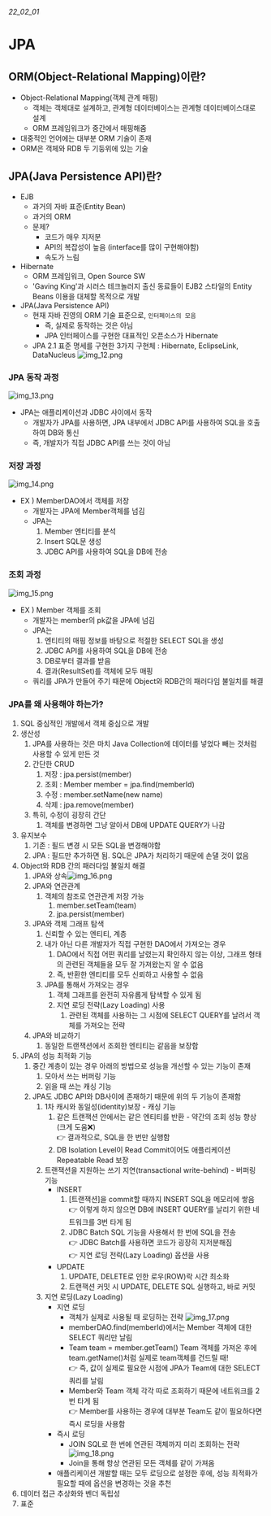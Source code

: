 *22_02_01*
# JPA
## ORM(Object-Relational Mapping)이란?
- Object-Relational Mapping(객체 관계 매핑)
  - 객체는 객체대로 설계하고, 관계형 데이터베이스는 관계형 데이터베이스대로 설계
  - ORM 프레임워크가 중간에서 매핑해줌
- 대중적인 언어에는 대부분 ORM 기술이 존재
- ORM은 객체와 RDB 두 기둥위에 있는 기술

## JPA(Java Persistence API)란?
- EJB
  - 과거의 자바 표준(Entity Bean)
  - 과거의 ORM
  - 문제?
    - 코드가 매우 지저분
    - API의 복잡성이 높음 (interface를 많이 구현해야함)
    - 속도가 느림
- Hibernate
  - ORM 프레임워크, Open Source SW
  - 'Gaving King'과 시러스 테크놀러지 출신 동료들이 EJB2 스타일의 Entity Beans 이용을 대체할 목적으로 개발
- JPA(Java Persistence API)
  - 현재 자바 진영의 ORM 기술 표준으로, `인터페이스의 모음`
    - 즉, 실제로 동작하는 것은 아님
    - JPA 인터페이스를 구현한 대표적인 오픈소스가 Hibernate
  - JPA 2.1 표준 명세를 구현한 3가지 구현체 : Hibernate, EclipseLink, DataNucleus
  ![img_12.png](img_12.png)

### JPA 동작 과정
![img_13.png](img_13.png)
- JPA는 애플리케이션과 JDBC 사이에서 동작
  - 개발자가 JPA를 사용하면, JPA 내부에서 JDBC API를 사용하여 SQL을 호출하여 DB와 통신
  - 즉, 개발자가 직접 JDBC API를 쓰는 것이 아님

### 저장 과정
![img_14.png](img_14.png)
- EX ) MemberDAO에서 객체를 저장
  - 개발자는 JPA에 Member객체를 넘김
  - JPA는
    1. Member 엔티티를 분석
    2. Insert SQL문 생성
    3. JDBC API를 사용하여 SQL을 DB에 전송

### 조회 과정
![img_15.png](img_15.png)
- EX ) Member 객체를 조회
  - 개발자는 member의 pk값을 JPA에 넘김
  - JPA는
    1) 엔티티의 매핑 정보를 바탕으로 적절한 SELECT SQL을 생성
    2) JDBC API를 사용하여 SQL을 DB에 전송
    3) DB로부터 결과를 받음
    4) 결과(ResultSet)를 객체에 모두 매핑
  - 쿼리를 JPA가 만들어 주기 때문에 Object와 RDB간의 패러다임 불일치를 해결

### JPA를 왜 사용해야 하는가?
1. SQL 중심적인 개발에서 객체 중심으로 개발
2. 생산성
   1. JPA를 사용하는 것은 마치 Java Collection에 데이터를 넣었다 빼는 것처럼 사용할 수 있게 만든 것
   2. 간단한 CRUD
      1. 저장 : jpa.persist(member)
      2. 조회 : Member member = jpa.find(memberId)
      3. 수정 : member.setName(new name)
      4. 삭제 : jpa.remove(member)
   3. 특히, 수정이 굉장히 간단
      1. 객체를 변경하면 그냥 알아서 DB에 UPDATE QUERY가 나감
3. 유지보수
   1. 기존 : 필드 변경 시 모든 SQL을 변경해야함
   2. JPA : 필드만 추가하면 됨. SQL은 JPA가 처리하기 때문에 손댈 것이 없음
4. Object와 RDB 간의 패러다임 불일치 해결
   1. JPA와 상속![img_16.png](img_16.png)
   2. JPA와 연관관계
      1. 객체의 참조로 연관관계 저장 가능
         1. member.setTeam(team)
         2. jpa.persist(member)
   3. JPA와 객체 그래프 탐색
      1. 신뢰할 수 있는 엔티티, 계층
      2. 내가 아닌 다른 개발자가 직접 구현한 DAO에서 가져오는 경우
         1. DAO에서 직접 어떤 쿼리를 날렸는지 확인하지 않는 이상, 그래프 형태의 관련된 객체들을 모두 잘 가져왔는지 알 수 없음
         2. 즉, 반환한 엔티티를 모두 신뢰하고 사용할 수 없음
      3. JPA를 통해서 가져오는 경우
         1. 객체 그래프를 완전히 자유롭게 탐색할 수 있게 됨
         2. 지연 로딩 전략(Lazy Loading) 사용
            1. 관련된 객체를 사용하는 그 시점에 SELECT QUERY를 날려서 객체를 가져오는 전략
   4. JPA와 비교하기
      1. 동일한 트랜잭션에서 조회한 엔티티는 같음을 보장함
5. JPA의 성능 최적화 기능
   1. 중간 계층이 있는 경우 아래의 방법으로 성능을 개선할 수 있는 기능이 존재
      1. 모아서 쓰는 버퍼링 기능
      2. 읽을 때 쓰는 캐싱 기능
   2. JPA도 JDBC API와 DB사이에 존재하기 때문에 위의 두 기능이 존재함
      1. 1차 캐시와 동일성(identity)보장 - 캐싱 기능
         1. 같은 트랜잭션 안에서는 같은 엔티티를 반환 - 약간의 조회 성능 향상(크게 도움❌)  
         👉 결과적으로, SQL을 한 번만 실행함
         2. DB Isolation Level이 Read Commit이어도 애플리케이션 Repeatable Read 보장
      2. 트랜잭션을 지원하는 쓰기 지연(transactional write-behind) - 버퍼링 기능  
         - INSERT
           1) [트랜잭션]을 commit할 때까지 INSERT SQL을 메모리에 쌓음  
            👉 이렇게 하지 않으면 DB에 INSERT QUERY를 날리기 위한 네트워크를 3번 타게 됨
           2) JDBC Batch SQL 기능을 사용해서 한 번에 SQL을 전송  
           👉 JDBC Batch를 사용하면 코드가 굉장히 지저분해짐  
           👉 지연 로딩 전략(Lazy Loading) 옵션을 사용  
         - UPDATE
           1) UPDATE, DELETE로 인한 로우(ROW)락 시간 최소화
           2) 트랜잭션 커밋 시 UPDATE, DELETE SQL 실행하고, 바로 커밋
      3. 지연 로딩(Lazy Loading)
         - 지연 로딩
           - 객체가 실제로 사용될 때 로딩하는 전략
            ![img_17.png](img_17.png)
           - memberDAO.find(memberId)에서는 Member 객체에 대한 SELECT 쿼리만 날림
           - Team team = member.getTeam()  Team 객체를 가져온 후에 team.getName()처럼 실제로 team객체를 건드릴 때!  
             👉 즉, 값이 실제로 필요한 시점에 JPA가 Team에 대한 SELECT 쿼리를 날림
           - Member와 Team 객체 각각 따로 조회하기 때문에 네트워크를 2번 타게 됨  
             👉 Member를 사용하는 경우에 대부분 Team도 같이 필요하다면 즉시 로딩을 사용함
         - 즉시 로딩
           - JOIN SQL로 한 번에 연관된 객체까지 미리 조회하는 전략
           ![img_18.png](img_18.png)
           - Join을 통해 항상 연관된 모든 객체를 같이 가져옴
         - 애플리케이션 개발할 때는 모두 로딩으로 설정한 후에, 성능 최적화가 필요할 때에 옵션을 변경하는 것을 추천
6. 데이터 접근 추상화와 벤더 독립성
7. 표준

